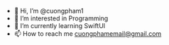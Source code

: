 - 👋 Hi, I’m @cuongpham1
- 👀 I’m interested in Programming
- 🌱 I’m currently learning SwiftUI
- 📫 How to reach me cuongphamemail@gmail.com

<!---
cuongpham1/cuongpham1 is a ✨ special ✨ repository because its `README.md` (this file) appears on your GitHub profile.
You can click the Preview link to take a look at your changes.
--->
